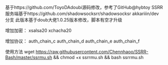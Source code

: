 基于https://github.com/ToyoDAdoubi源码修改，参考了GitHub@hybtoy
SSRR服务端基于https://github.com/shadowsocksrr/shadowsocksr  akkariiin/dev 分支
此版本基于doub大佬1.0.25版本修改，脚本有空才升级

增加加密：
xsalsa20
xchacha20

增加协议：
auth_chain_c
auth_chain_d
auth_chain_e
auth_chain_f

使用方法
wget https://raw.githubusercontent.com/Chennhaoo/SSRR-Bash/master/ssrmu.sh && chmod +x ssrrmu.sh && bash ssrrmu.sh



